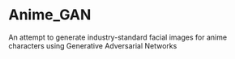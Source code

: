 # Anime_GAN
An attempt to generate industry-standard facial images for anime characters using Generative Adversarial Networks
